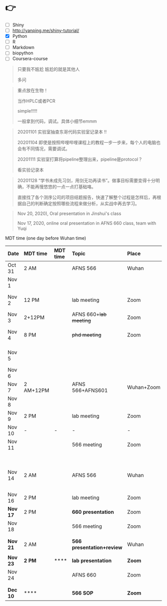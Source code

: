 # 👉

* [ ] Shiny 
* [ ] http://yanping.me/shiny-tutorial/
* [x] Python
* [ ] R
* [ ] Markdown
* [ ] biopython
* [ ] Coursera-course

> 只要我不尴尬  尴尬的就是其他人
>
> 多问



> 重点放在生物！
>
> 当作HPLC或者PCR
>
> simple!!!!!
>
> 一般拿到代码，调试。具体小细节emmm

> 20201101 实验室抽查东哥代码实验室记录本 ‼ 
>
> 20201104 即使是按照哔哩哔哩课程上的教程一步一步来，每个人的电脑也会有不同情况，需要调试。
>
> 20201111 实验室打算将pipeline整理出来，pipeline是protocol？
>
> 看实验记录本

> 20201128 “学书未成先习剑，用剑无功再读书”。做事目标需要变得十分明确，不能再慢悠悠的一点一点打基础咯。
>
> 直接找了各个测序公司的项目结题报告，快速了解整个过程是怎样后，再根据自己的判断确定按照哪些流程来做分析，从实战中再去学习。



> Nov 20, 2020\), Oral presentation in Jinshui's class
>
> Nov 17, 2020, online oral presentation in AFNS 660 class, team with Yuqi

MDT time \(one day before Wuhan time\)

| Date | MDT time | MDT time | Topic | Place |  | Task1 | Task2 |  |  |  |
| :--- | :--- | :--- | :--- | :--- | :--- | :--- | :--- | :--- | :--- | :--- |
| Oct 31 | 2 AM |  | AFNS 566 | Wuhan |  |  |  |  |  |  |
| Nov 1 |  |  |  |  |  |  |  |  |  |  |
| Nov 2 | 12 PM |  | lab meeting | Zoom |  | ~~genome download-try~~ | ~~DD1-slide-outline~~ |  |  |  |
| Nov 3 | 2+12PM |  | AFNS 660+~~lab meeting~~ | Zoom |  | ~~python course~~ | ~~manuscript writing~~ |  |  |  |
| Nov 4 | 8 PM |  | ~~phd meeting~~ | Zoom |  | rerun the python script | AFNS660-peerreview-check | DD1-slide | ~~Python course~~ | Anki |
| Nov 5 |  |  |  |  |  | rerun the python script | Email AFNS566 |  | Python course | Anki |
| Nov 6 |  |  |  |  |  |  |  |  |  | Anki |
| Nov 7 | 2 AM+12PM |  | AFNS 566+AFNS601 | Wuhan+Zoom |  |  |  |  |  | Anki |
| Nov 8 |  |  |  |  |  |  |  |  |  | Anki |
| Nov 9 | 2 PM |  | lab meeting | Zoom |  |  |  |  |  | Anki |
| Nov 10 | - | - | - | - | DD1 |  |  |  |  | Anki |
| Nov 11 |  |  | 566 meeting | Zoom |  |  |  |  |  | Anki |
|  |  |  |  |  |  |  |  |  |  | Anki |
|  |  |  |  |  |  |  |  |  |  | Anki |
| Nov 14 | 2 AM |  | AFNS 566 | Wuhan | DD2 |  |  |  |  | Anki |
|  |  |  |  |  |  |  |  |  |  | Anki |
| Nov 16 | 2 PM |  | lab meeting | Zoom | DD3 |  |  |  |  | Anki |
| **Nov 17** | 2 PM |  | **660 presentation** | Zoom | deadline1 |  |  |  |  | Anki |
| Nov 18 |  |  | 566 meeting | Zoom | DD4 |  |  |  |  |  |
|  |  |  |  |  |  |  |  |  |  |  |
|  |  |  |  |  |  |  |  |  |  |  |
| **Nov 21** | 2 AM |  | **566 presentation+review** | Wuhan | deadline2 |  |  |  |  |  |
|  |  |  |  |  |  |  |  |  |  |  |
| **Nov 23** | **2 PM** | \*\*\*\* | **lab presentation**  | **Zoom** | deadline3 |  |  |  |  |  |
| Nov 24 |  |  | AFNS 660 | Zoom | deadline4 | write |  |  |  |  |
|  |  |  |  |  |  |  |  |  |  |  |
|  |  |  |  |  |  |  |  |  |  |  |
| **Dec 10** | \*\*\*\* |  | **566 SOP** | **Zoom** | deadline4 |  |  |  |  |  |



